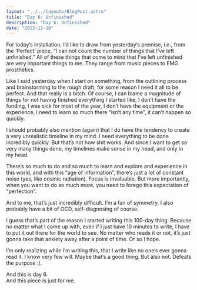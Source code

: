```yaml
---
layout: "../../layouts/BlogPost.astro"
title: "Day 6: Unfinished"
description: "Day 6: Unfinished"
date: "2022-12-10"
---
```


For today’s installation, I’d like to draw from yesterday’s premise, i.e., from the ‘Perfect’ piece, “I can not count the number of things that I’ve left unfinished.” All of these things that come to mind that I’ve left unfinished are very important things to me. They range from music pieces to EMG prosthetics.

Like I said yesterday when I start on something, from the outlining process and brainstorming to the rough draft, for some reason I need it all to be perfect. And that really is a bitch. Of course, I can blame a magnitude of things for not having finished everything I started like, I don’t have the funding, I was sick for most of the year, I don’t have the equipment or the experience, I need to learn so much there “isn’t any time”, it can’t happen so quickly.

I should probably also mention (again) that I do have the tendency to create a very unrealistic timeline in my mind. I need everything to be done incredibly quickly. But that’s not how shit works. And since I want to get so very many things done, my timelines make sense in my head, and only in my head.

There’s so much to do and so much to learn and explore and experience in this world, and with this “age of information”, there’s just a lot of constant noise (yes, like cosmic radiation). Focus is invaluable. But more importantly, when you want to do so much more, you need to forego this expectation of “perfection”.

And to me, that’s just incredibly difficult. I’m a fan of symmetry. I also probably have a bit of OCD, self-diagnosing of course.

I guess that’s part of the reason I started writing this 100-day thing. Because no matter what I come up with, even if I just have 10 minutes to write, I have to put it out there for the world to see. No matter who reads it or not, it’s just gonna take that anxiety away after a point of time. Or so I hope.

I’m only realizing while I’m writing this, that I write like no one’s ever gonna read it. I know very few will. Maybe that’s a good thing. But also not. Defeats the purpose :).

And this is day 6.  
And this piece is just for me.

